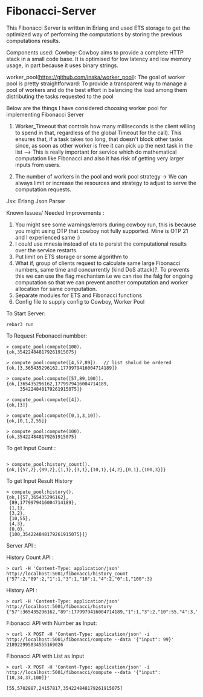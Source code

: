 # Fibonacci-Server
This Fibonacci Server is written in Erlang and used ETS storage to get the optimized way of performing the computations by storing the previous computations results.

Components used:
Cowboy: Cowboy aims to provide a complete HTTP stack in a small code base. It is optimised for low latency and low memory usage, in part because it uses binary strings.

worker_pool(https://github.com/inaka/worker_pool): The goal of worker pool is pretty straightforward: To provide a transparent way to manage a pool of workers and do the best effort in balancing the load among them distributing the tasks requested to the pool

Below are the things I have considered choosing worker pool for implementing Fibonacci Server

1) Worker_Timeout that controls how many milliseconds is the client willing to spend in that, regardless of the global Timeout for the call). This ensures that, if a task takes too long, that doesn't block other tasks since, as soon as other worker is free it can pick up the next task in the list --> This is really important for service which do mathematical computation like Fibonacci and also it has risk of getting very larger inputs from users.

2) The number of workers in the pool and work pool strategy -> We can always limit or increase the resources  and strategy to adjust to serve the computation requests. 

Jsx: Erlang Json Parser


Known Issues/ Needed Improvements :
1) You might see some warnings/errors during cowboy run, this is because you might using OTP that cowboy not fully supported. Mine is OTP 21 and I experienced same :)   
2) I could use mnesia instead of ets to persist the computational results over the service restarts. 
3) Put limit on ETS storage or some algorithm to
3) What if, group of clients request to calculate same large Fibonacci numbers, same time and concurrently (kind DoS attack)?. To prevents this we can use the flag mechanism i.e we can rise the falg for ongoing computation so that we can prevent another computation and worker allocation for same computation.  
4) Separate modules for ETS and Fibonacci functions 
5) Config file to supply config to Cowboy, Worker Pool 






To Start Server: 
```
rebar3 run
```

To Request Febonacci numbber:
```
> compute_pool:compute(100).
{ok,354224848179261915075}

> compute_pool:compute([4,57,89]).  // list sholud be ordered 
{ok,[3,365435296162,1779979416004714189]}

> compute_pool:compute([57,89,100]).
{ok,[365435296162,1779979416004714189,
     354224848179261915075]}

> compute_pool:compute([4]). 
{ok,[3]}

> compute_pool:compute([0,1,3,10]). 
{ok,[0,1,2,55]}

> compute_pool:compute(100).        
{ok,354224848179261915075}

```
To get Input Count : 
```

> compute_pool:history_count().     
{ok,[{57,2},{89,2},{1,1},{3,1},{10,1},{4,2},{0,1},{100,3}]}

```
To get Input Result History 
```
> compute_pool:history().
{ok,[{57,365435296162},
 {89,1779979416004714189},
 {1,1},
 {3,2},
 {10,55},
 {4,3},
 {0,0},
 {100,354224848179261915075}]}

```


Server API : 

History Count API : 
```
> curl -H 'Content-Type: application/json' http://localhost:5001/fibonacci/history_count
{"57":2,"89":2,"1":1,"3":1,"10":1,"4":2,"0":1,"100":3}
```
History API : 
```
> curl -H 'Content-Type: application/json' http://localhost:5001/fibonacci/history
{"57":365435296162,"89":1779979416004714189,"1":1,"3":2,"10":55,"4":3,"0":0,"100":354224848179261915075}
```

Fibonacci API with Number as Input:  
```
> curl -X POST -H 'Content-Type: application/json' -i http://localhost:5001/fibonacci/compute --data '{"input": 99}'  
218922995834555169026
```
Fibonacci API with List as Input
```
> curl -X POST -H 'Content-Type: application/json' -i http://localhost:5001/fibonacci/compute --data '{"input": [10,34,37,100]}'

[55,5702887,24157817,354224848179261915075]
```














